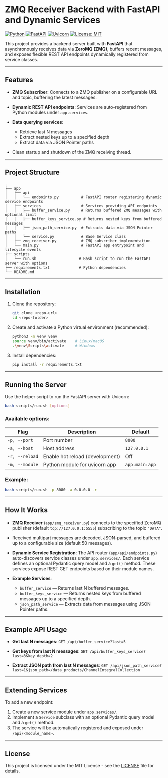 # ZMQ Receiver Backend with FastAPI and Dynamic Services

[![Python](https://img.shields.io/badge/python-3.10%2B-blue.svg)](https://www.python.org/)
[![FastAPI](https://img.shields.io/badge/FastAPI-0.110.0-green.svg)](https://fastapi.tiangolo.com/)
[![Uvicorn](https://img.shields.io/badge/Uvicorn-0.29.0-blue.svg)](https://www.uvicorn.org/)
[![License: MIT](https://img.shields.io/badge/license-MIT-green.svg)](https://opensource.org/licenses/MIT)

This project provides a backend server built with **FastAPI** that asynchronously receives data via **ZeroMQ (ZMQ)**, buffers recent messages, and exposes flexible REST API endpoints dynamically registered from service classes.

---

## Features

* **ZMQ Subscriber**: Connects to a ZMQ publisher on a configurable URL and topic, buffering the latest messages.
* **Dynamic REST API endpoints**: Services are auto-registered from Python modules under `app.services`.
* **Data querying services**:

  * Retrieve last N messages
  * Extract nested keys up to a specified depth
  * Extract data via JSON Pointer paths
* Clean startup and shutdown of the ZMQ receiving thread.

---

## Project Structure

```
.
├── app
│   ├── api
│   │   └── endpoints.py          # FastAPI router registering dynamic service endpoints
│   ├── services                  # Services providing API endpoints
│   │   ├── buffer_service.py     # Returns buffered ZMQ messages with optional limit
│   │   ├── buffer_keys_service.py # Returns nested keys from buffered messages
│   │   ├── json_path_service.py  # Extracts data via JSON Pointer paths
│   │   └── service.py            # Base Service class
│   ├── zmq_receiver.py           # ZMQ subscriber implementation
│   └── main.py                   # FastAPI app entrypoint and lifecycle events
├── scripts
│   └── run.sh                   # Bash script to run the FastAPI server with options
├── requirements.txt             # Python dependencies
└── README.md
```

---

## Installation

1. Clone the repository:

   ```bash
   git clone <repo-url>
   cd <repo-folder>
   ```

2. Create and activate a Python virtual environment (recommended):

   ```bash
   python3 -m venv venv
   source venv/bin/activate    # Linux/macOS
   .\venv\Scripts\activate     # Windows
   ```

3. Install dependencies:

   ```bash
   pip install -r requirements.txt
   ```

---

## Running the Server

Use the helper script to run the FastAPI server with Uvicorn:

```bash
bash scripts/run.sh [options]
```

### Available options:

| Flag           | Description                     | Default        |
| -------------- | ------------------------------- | -------------- |
| `-p, --port`   | Port number                     | `8000`         |
| `-a, --host`   | Host address                    | `127.0.0.1`    |
| `-r, --reload` | Enable hot reload (development) | Off            |
| `-m, --module` | Python module for uvicorn app   | `app.main:app` |

### Example:

```bash
bash scripts/run.sh -p 8080 -a 0.0.0.0 -r
```

---

## How It Works

* **ZMQ Receiver** (`app/zmq_receiver.py`) connects to the specified ZeroMQ publisher (default `tcp://127.0.0.1:5555`) subscribing to the topic `"DATA"`.
* Received multipart messages are decoded, JSON-parsed, and buffered up to a configurable size (default 50 messages).
* **Dynamic Service Registration**:
  The API router (`app/api/endpoints.py`) auto-discovers service classes under `app.services/`. Each service defines an optional Pydantic query model and a `get()` method. These services expose REST GET endpoints based on their module names.
* **Example Services**:

  * `buffer_service` — Returns last N buffered messages.
  * `buffer_keys_service` — Returns nested keys from buffered messages up to a specified depth.
  * `json_path_service` — Extracts data from messages using JSON Pointer paths.

---

## Example API Usage

* **Get last N messages**:
  `GET /api/buffer_service?last=5`

* **Get keys from last N messages**:
  `GET /api/buffer_keys_service?last=3&key_depth=2`

* **Extract JSON path from last N messages**:
  `GET /api/json_path_service?last=1&json_path=/data_products/ChannelIntegralCollection`

---

## Extending Services

To add a new endpoint:

1. Create a new service module under `app.services/`.
2. Implement a `Service` subclass with an optional Pydantic query model and a `get()` method.
3. The service will be automatically registered and exposed under `/api/<module_name>`.

---

## License

This project is licensed under the MIT License - see the [LICENSE](LICENSE) file for details.

